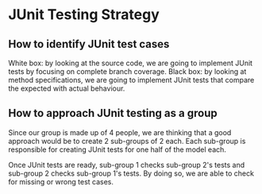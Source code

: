 
# JUnit Testing Strategy

## How to identify JUnit test cases

White box: by looking at the source code, we are going to implement JUnit tests
by focusing on complete branch coverage.  Black box: by looking at method
specifications, we are going to implement JUnit tests that compare the expected
with actual behaviour.

## How to approach JUnit testing as a group

Since our group is made up of 4 people, we are thinking that a good approach
would be to create 2 sub-groups of 2 each.  Each sub-group is responsible for
creating JUnit tests for one half of the model each.

Once JUnit tests are ready, sub-group 1 checks sub-group 2's tests and sub-group
2 checks sub-group 1's tests.  By doing so, we are able to check for missing or
wrong test cases.
